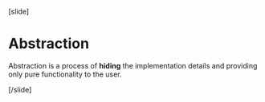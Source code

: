 [slide]

# Abstraction

Abstraction is a process of **hiding** the implementation details and providing only pure functionality to the user.


[/slide]
